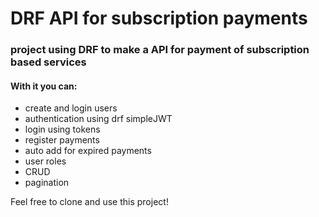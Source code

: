 # DRF API for subscription payments

### project using DRF to make a API for payment of subscription based services

#### With it you can:
- create and login users
- authentication using drf simpleJWT
- login using tokens
- register payments
- auto add for expired payments
- user roles
- CRUD
- pagination

Feel free to clone and use this project!